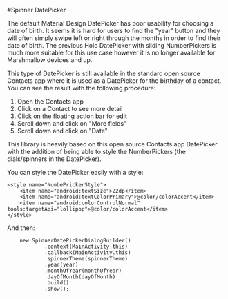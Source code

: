 #Spinner DatePicker

The default Material Design DatePicker has poor usability for choosing a date of birth. It seems it is hard for users to find the "year" button and they will often simply swipe left or right through the months in order to find their date of birth. The previous Holo DatePicker with sliding NumberPickers is much more suitable for this use case however it is no longer available for Marshmallow devices and up. 

This type of DatePicker is still available in the standard open source Contacts app where it is used as a DatePicker for the birthday of a contact. You can see the result with the following procedure:

1. Open the Contacts app
2. Click on a Contact to see more detail
3. Click on the floating action bar for edit
4. Scroll down and click on "More fields"
5. Scroll down and click on "Date"

This library is heavily based on this open source Contacts app DatePicker with the addition of being able to style the NumberPickers (the dials/spinners in the DatePicker). 

You can style the DatePicker easily with a style:

    <style name="NumbePrickerStyle">
        <item name="android:textSize">22dp</item>
        <item name="android:textColorPrimary">@color/colorAccent</item>
        <item name="android:colorControlNormal" tools:targetApi="lollipop">@color/colorAccent</item>
    </style>

And then:

        new SpinnerDatePickerDialogBuilder()
                .context(MainActivity.this)
                .callback(MainActivity.this)
                .spinnerTheme(spinnerTheme)
                .year(year)
                .monthOfYear(monthOfYear)
                .dayOfMonth(dayOfMonth)
                .build()
                .show();
